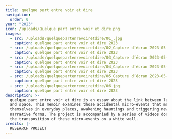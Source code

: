 ```yaml
---
title: quelque part entre voir et dire
navigation:
  order: 0
year: "2023"
icon: /uploads/Quelque part entre voir et dire.png
images:
  - src: /uploads/quelquepartenrevoiretdire/01_.jpg
    caption: quelque part entre voir et dire 2023
  - src: /uploads/quelquepartenrevoiretdire/02_Capture d’écran 2023-05-25 à 18.53.53.png
    caption: quelque part entre voir et dire 2023
  - src: /uploads/quelquepartenrevoiretdire/03_Capture d’écran 2023-05-25 à 18.54.55.png
    caption: quelque part entre voir et dire 2023
  - src: /uploads/quelquepartenrevoiretdire/04_Capture d’écran 2023-05-25 à 18.58.44.png
    caption: quelque part entre voir et dire 2023
  - src: /uploads/quelquepartenrevoiretdire/05_Capture d’écran 2023-05-25 à 18.58.53.png
    caption: quelque part entre voir et dire 2023
  - src: /uploads/quelquepartenrevoiretdire/06.jpg
    caption: quelque part entre voir et dire 2023
description: >-
  quelque part entre voir et dire is an essay about the link between language
  and space. This memoir examines those accidental micro-events that manifest
  themselves in everyday places, awakening hauntings and triggering new
  narrative forms. The project is accompanied by a series of videos documenting
  the transposition of these micro-events on a white wall.
credits: |-
  RESEARCH PROJECT
---
```

